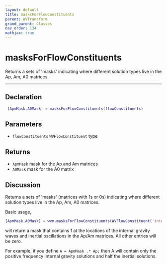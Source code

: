 ```yaml
---
layout: default
title: masksForFlowConstituents
parent: WVTransform
grand_parent: Classes
nav_order: 134
mathjax: true
---
```


#  masksForFlowConstituents

Returns a sets of 'masks' indicating where different solution types live in the Ap, Am, A0 matrices.


---

## Declaration
```matlab
 [ApmMask,A0Mask] = masksForFlowConstituents(flowConstituents)
```
## Parameters
+ `flowConstituents`  `WVFlowConstituent` type

## Returns
+ `ApmMask`  mask for the Ap and Am matrices
+ `A0Mask`  mask for the A0 matrix

## Discussion

  Returns a sets of 'masks' (matrices with 1s or 0s) indicating where
  different solution types live in the Ap, Am, A0 matrices.
 
  Basic usage,
  ```matlab
  [ApmMask,A0Mask] = wvm.masksForFlowConstituents(WVFlowConstituent('internalGravityWave','inertialOscillation');
  ```
  will return a mask that contains 1 at the locations of the internal
  gravity waves and inertial oscillations in the Ap/Am matrices. All other
  entries will be zero.
 
  For example, if you define ``A = ApmMask .* Ap;`` then A will contain only the
  positive frequency internal gravity solutions and half the inertial solutions.
 
          
